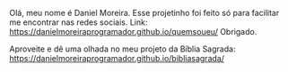 Olá, meu nome é Daniel Moreira.
Esse projetinho foi feito só para facilitar me encontrar nas redes sociais.
Link: https://danielmoreiraprogramador.github.io/quemsoueu/
Obrigado.

Aproveite e dê uma olhada no meu projeto da Bíblia Sagrada: https://danielmoreiraprogramador.github.io/bibliasagrada/
